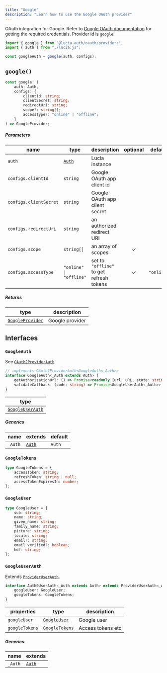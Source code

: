 ```yaml
---
title: "Google"
description: "Learn how to use the Google OAuth provider"
---
```


OAuth integration for Google. Refer to [Google OAuth documentation](https://developers.google.com/identity/protocols/oauth2/web-server#httprests) for getting the required credentials. Provider id is `google`.

```ts
import { google } from "@lucia-auth/oauth/providers";
import { auth } from "./lucia.js";

const googleAuth = google(auth, configs);
```

## `google()`

```ts
const google: (
	auth: Auth,
	configs: {
		clientId: string;
		clientSecret: string;
		redirectUri: string;
		scope?: string[];
		accessType?: "online" | "offline";
	}
) => GoogleProvider;
```

##### Parameters

| name                   | type                                       | description                              | optional | default    |
| ---------------------- | ------------------------------------------ | ---------------------------------------- | :------: | ---------- |
| `auth`                 | [`Auth`](/reference/lucia/interfaces/auth) | Lucia instance                           |          |            |
| `configs.clientId`     | `string`                                   | Google OAuth app client id               |          |            |
| `configs.clientSecret` | `string`                                   | Google OAuth app client secret           |          |            |
| `configs.redirectUri`  | `string`                                   | an authorized redirect URI               |          |            |
| `configs.scope`        | `string[]`                                 | an array of scopes                       |    ✓     |            |
| `configs.accessType`   | `"online" \| "offline"`                    | set to `"offline"` to get refresh tokens |    ✓     | `"online"` |

##### Returns

| type                                | description     |
| ----------------------------------- | --------------- |
| [`GoogleProvider`](#googleprovider) | Google provider |

## Interfaces

### `GoogleAuth`

See [`OAuth2ProviderAuth`](/reference/oauth/interfaces/oauth2providerauth).

```ts
// implements OAuth2ProviderAuth<GoogleAuth<_Auth>>
interface GoogleAuth<_Auth extends Auth> {
	getAuthorizationUrl: () => Promise<readonly [url: URL, state: string]>;
	validateCallback: (code: string) => Promise<GoogleUserAuth<_Auth>>;
}
```

| type                                |
| ----------------------------------- |
| [`GoogleUserAuth`](#googleuserauth) |

##### Generics

| name    | extends    | default |
| ------- | ---------- | ------- |
| `_Auth` | [`Auth`]() | `Auth`  |

### `GoogleTokens`

```ts
type GoogleTokens = {
	accessToken: string;
	refreshToken: string | null;
	accessTokenExpiresIn: number;
};
```

### `GoogleUser`

```ts
type GoogleUser = {
	sub: string;
	name: string;
	given_name: string;
	family_name: string;
	picture: string;
	locale: string;
	email?: string;
	email_verified?: boolean;
	hd?: string;
};
```

### `GoogleUserAuth`

Extends [`ProviderUserAuth`](/reference/oauth/interfaces/provideruserauth).

```ts
interface Auth0UserAuth<_Auth extends Auth> extends ProviderUserAuth<_Auth> {
	googleUser: GoogleUser;
	googleTokens: GoogleTokens;
}
```

| properties     | type                            | description       |
| -------------- | ------------------------------- | ----------------- |
| `googleUser`   | [`GoogleUser`](#googleuser)     | Google user       |
| `googleTokens` | [`GoogleTokens`](#googletokens) | Access tokens etc |

##### Generics

| name    | extends    |
| ------- | ---------- |
| `_Auth` | [`Auth`]() |
